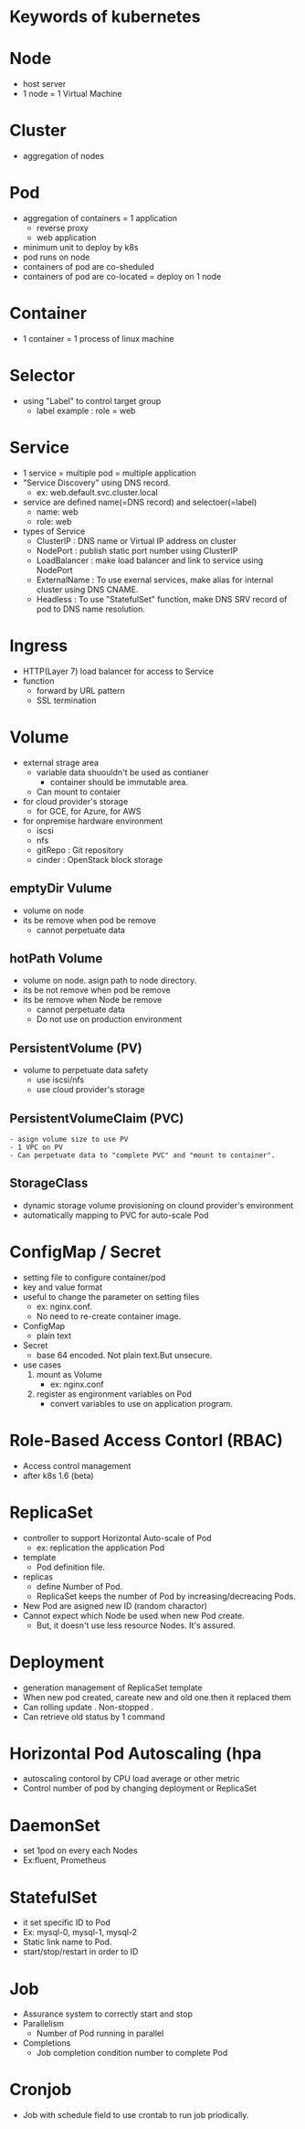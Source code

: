 # Keywords of kubernetes

# Node
- host server
- 1 node = 1 Virtual Machine

# Cluster
- aggregation of nodes

# Pod
- aggregation of containers = 1 application
    - reverse proxy 
    - web application
- minimum unit to deploy by k8s
- pod runs on node
- containers of pod are co-sheduled
- containers of pod are co-located = deploy on 1 node

# Container
- 1 container = 1 process of linux machine

# Selector
- using "Label" to control target group
    - label example : role = web

# Service
- 1 service = multiple pod = multiple application
- "Service Discovery" using DNS record. 
    - ex: web.default.svc.cluster.local
- service are defined name(=DNS record) and selectoer(=label)
    - name: web
    - role: web
- types of Service
    - ClusterIP     : DNS name or Virtual IP address on cluster
    - NodePort      : publish static port number using ClusterIP
    - LoadBalancer  : make load balancer and link to service using NodePort
    - ExternalName  : To use exernal services, make alias for internal cluster using DNS CNAME.
    - Headless      : To use "StatefulSet" function, make DNS SRV record of pod to DNS name resolution.

# Ingress
- HTTP(Layer 7) load balancer for access to Service
- function
    - forward by URL pattern
    - SSL termination

# Volume
- external strage area
    - variable data shuouldn't be used as contianer 
        - container should be immutable area.
    - Can mount to contaier
- for cloud provider's storage
    - for GCE, for Azure, for AWS
- for onpremise hardware environment
    - iscsi
    - nfs
    - gitRepo   : Git repository
    - cinder    : OpenStack block storage

## emptyDir Vulume
- volume on node
- its be remove when pod be remove
    - cannot perpetuate data

## hotPath Volume
- volume on node. asign path to node directory.
- its be not remove when pod be remove
- its be remove when Node be remove
    - cannot perpetuate data
    - Do not use on production environment

## PersistentVolume (PV)
- volume to perpetuate data safety
    - use iscsi/nfs
    - use cloud provider's storage

## PersistentVolumeClaim (PVC)
    - asign volume size to use PV
    - 1 VPC on PV
    - Can perpetuate data to "complete PVC" and "mount to container".

## StorageClass
- dynamic storage volume provisioning on clound provider's environment
- automatically mapping to PVC for auto-scale Pod

# ConfigMap / Secret
- setting file to configure container/pod
- key and value format
- useful to change the parameter on setting files
    - ex: nginx.conf. 
    - No need to re-create container image.
- ConfigMap
    - plain text
- Secret
    - base 64 encoded. Not plain text.But unsecure.
- use cases
    1. mount as Volume
        - ex: nginx.conf
    1. register as engironment variables on Pod
        - convert variables to use on application program.

# Role-Based Access Contorl (RBAC)
- Access control management
- after k8s 1.6 (beta)

# ReplicaSet
- controller to support Horizontal Auto-scale of Pod
    - ex: replication the application Pod
- template
    - Pod definition file.
- replicas
    - define Number of Pod.
    - ReplicaSet keeps the number of Pod by increasing/decreacing Pods.
- New Pod are asigned new ID (random charactor)
- Cannot expect which Node be used when new Pod create.
    - But, it doesn't use less resource Nodes. It's assured.

# Deployment
- generation management of ReplicaSet template 
- When new pod created, careate new and old one.then it replaced them
- Can rolling update . Non-stopped .
- Can retrieve old status by 1 command

# Horizontal Pod Autoscaling (hpa
- autoscaling contorol by CPU load average or other metric
- Control number of pod by changing deployment or ReplicaSet

# DaemonSet
- set 1pod on every each Nodes
- Ex:fluent, Prometheus

# StatefulSet
- it set specific ID to Pod
- Ex: mysql-0, mysql-1, mysql-2
- Static link name to Pod.
- start/stop/restart in order to ID

# Job
- Assurance system to correctly start and stop
- Parallelism
    - Number of Pod running in parallel
- Completions
    - Job completion condition number to complete Pod

# Cronjob
- Job with schedule field to use crontab to run job priodically.


 
